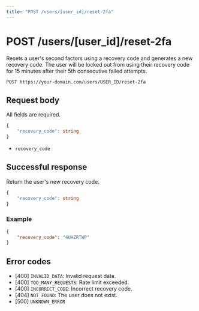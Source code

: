 ```yaml
---
title: "POST /users/[user_id]/reset-2fa"
---
```


# POST /users/[user_id]/reset-2fa

Resets a user's second factors using a recovery code and generates a new recovery code. The user will be locked out from using their recovery code for 15 minutes after their 5th consecutive failed attempts.

```
POST https://your-domain.com/users/USER_ID/reset-2fa
```

## Request body

All fields are required.

```ts
{
    "recovery_code": string
}
```

- `recovery_code`

## Successful response

Return the user's new recovery code.

```ts
{
    "recovery_code": string
}
```

### Example

```json
{
    "recovery_code": "4UHZRTWP"
}
```

## Error codes

- [400] `INVALID_DATA`: Invalid request data.
- [400] `TOO_MANY_REQUESTS`: Rate limit exceeded.
- [400] `INCORRECT_CODE`: Incorrect recovery code.
- [404] `NOT_FOUND`: The user does not exist.
- [500] `UNKNOWN_ERROR`
